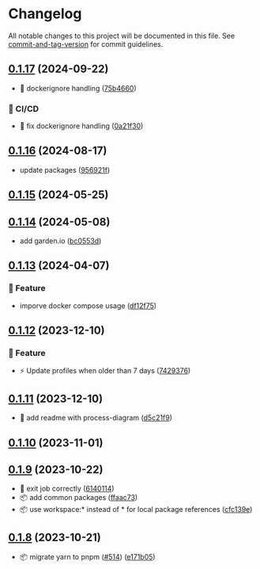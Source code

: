 # Changelog

All notable changes to this project will be documented in this file. See [commit-and-tag-version](https://github.com/absolute-version/commit-and-tag-version) for commit guidelines.

## [0.1.17](https://github.com/demokratie-live/democracy-development/compare/import-deputy-profiles@v0.1.16...import-deputy-profiles@v0.1.17) (2024-09-22)


* 🐛 dockerignore handling ([75b4660](https://github.com/demokratie-live/democracy-development/commit/75b4660fae655d2cf9c3847611707dac177f82cc))


### 👷 CI/CD

* 👷 fix dockerignore handling ([0a21f30](https://github.com/demokratie-live/democracy-development/commit/0a21f3020ff68334d259743a87f14bec76dd6b1c))

## [0.1.16](https://github.com/demokratie-live/democracy-development/compare/import-deputy-profiles@v0.1.15...import-deputy-profiles@v0.1.16) (2024-08-17)


* update packages ([956921f](https://github.com/demokratie-live/democracy-development/commit/956921f3fc83f93e606a403d75463d38641fc595))

## [0.1.15](https://github.com/demokratie-live/democracy-development/compare/import-deputy-profiles@v0.1.14...import-deputy-profiles@v0.1.15) (2024-05-25)

## [0.1.14](https://github.com/demokratie-live/democracy-development/compare/import-deputy-profiles@v0.1.13...import-deputy-profiles@v0.1.14) (2024-05-08)


* add garden.io ([bc0553d](https://github.com/demokratie-live/democracy-development/commit/bc0553d2dbae414c2d9f418dc06530bcc2ea82e7))

## [0.1.13](https://github.com/demokratie-live/democracy-development/compare/import-deputy-profiles@v0.1.12...import-deputy-profiles@v0.1.13) (2024-04-07)


### 🚀 Feature

* imporve docker compose usage ([df12f75](https://github.com/demokratie-live/democracy-development/commit/df12f751199dc85ac0ca7d9425d09faf3af836ea))

## [0.1.12](https://github.com/demokratie-live/democracy-development/compare/import-deputy-profiles@v0.1.11...import-deputy-profiles@v0.1.12) (2023-12-10)


### 🚀 Feature

* ⚡️ Update profiles when older than 7 days ([7429376](https://github.com/demokratie-live/democracy-development/commit/7429376c9d55a147d73ba4782d0653337fb77520))

## [0.1.11](https://github.com/demokratie-live/democracy-development/compare/import-deputy-profiles@v0.1.10...import-deputy-profiles@v0.1.11) (2023-12-10)


* 📝 add readme with process-diagram ([d5c21f9](https://github.com/demokratie-live/democracy-development/commit/d5c21f91c78c4f6d4691ba79fac9e86b8b7fcc26))

## [0.1.10](https://github.com/demokratie-live/democracy-development/compare/import-deputy-profiles@v0.1.9...import-deputy-profiles@v0.1.10) (2023-11-01)

## [0.1.9](https://github.com/demokratie-live/democracy-development/compare/import-deputy-profiles@v0.1.8...import-deputy-profiles@v0.1.9) (2023-10-22)


* 🐛 exit job correctly ([6140114](https://github.com/demokratie-live/democracy-development/commit/6140114dcc6b31e5e2525d0cb8fcc684f1e28299))
* 📦️ add common packages ([ffaac73](https://github.com/demokratie-live/democracy-development/commit/ffaac738ab8bd2376bdc6f792c741a51df253002))
* 📦️ use workspace:* instead of * for local package references ([cfc139e](https://github.com/demokratie-live/democracy-development/commit/cfc139e62c56dcd67c363d45227bb7675acb863a))

## [0.1.8](https://github.com/demokratie-live/democracy-development/compare/import-deputy-profiles@v0.1.4...import-deputy-profiles@v0.1.8) (2023-10-21)


* 📦️ migrate yarn to pnpm ([#514](https://github.com/demokratie-live/democracy-development/issues/514)) ([e171b05](https://github.com/demokratie-live/democracy-development/commit/e171b05ac0b007e070c73e804f9322f61c95903b))
